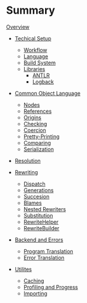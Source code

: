 # Summary

[Overview](./overview.md)

- [Techical Setup](./setup.md)
	- [Workflow](./setup-workflow.md)
	- [Language](./setup-language.md)
	- [Build System](./setup-build-system.md)
	- [Libraries]()
		- [ANTLR]()
		- [Logback]()

- [Common Object Language](./col.md)
	- [Nodes](./col-nodes.md)
	- [References](./col-ref.md)
	- [Origins](./col-origin.md)
	- [Checking]()
	- [Coercion](./col-coercion.md)
	- [Pretty-Printing]()
	- [Comparing]()
	- [Serialization]()

- [Resolution](./resolution.md)

- [Rewriting]()
	- [Dispatch]()
	- [Generations]()
	- [Succesion]()
	- [Blames]()
	- [Nested Rewriters]()
	- [Substitution]()
	- [RewriteHelper]()
	- [RewriteBuilder]()

- [Backend and Errors]()
	- [Program Translation]()
	- [Error Translation]()

- [Utilites]()
	- [Caching]()
	- [Profiling and Progress]()
	- [Importing]()